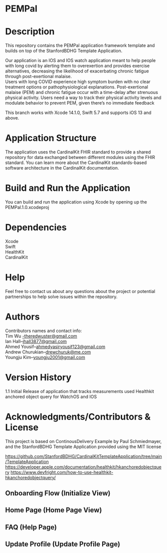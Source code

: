 # PEMPal

# Description
This repository contains the PEMPal application framework template and builds on top of the StanfordBDHG Template Application.  

Our application is an IOS and IOS watch application meant to help people with long covid by alerting them to overexertion and provides exercise alternatives, decreasing the likelihood of exacerbating chronic fatigue through post-exertional malaise.  
Users with long COVID experience high symptom burden with no clear treatment options or pathophysiological explanations. Post-exertional malaise (PEM) and chronic fatigue occur with a time-delay after strenuous physical activity. Users need a way to track their physical activity levels and modulate behavior to prevent PEM, given there’s no immediate feedback

This branch works with Xcode 14.1.0, Swift 5.7 and supports iOS 13 and above.
# Application Structure
The application uses the CardinalKit FHIR standard to provide a shared repository for data exchanged between different modules using the FHIR standard. You can learn more about the CardinalKit standards-based software architecture in the CardinalKit documentation.
# Build and Run the Application
You can build and run the application using Xcode by opening up the PEMPal.1.0.xcodeproj

# Dependencies
Xcode  
Swift   
HealthKit  
CardinalKit  
# Help
Feel free to contact us about any questions about the project or potential partnerships to help solve issues within the repository.
# Authors
Contributors names and contact info:  
Tim Wu -theredwuster@gmail.com   
Ian Hall–ihall3877@gmail.com  
Ahmed Yousif–ahmedyasiryousif123@gmail.com  
Andrew Churukian–drewchuruk@me.com  
Youngju Kim–youngju2001@gmail.com  
# Version History
1.1
Initial Release of application that tracks measurements used Healthkit anchored object query for WatchOS and IOS
# Acknowledgments/Contributors & License
This project is based on ContinousDelivery Example by Paul Schmiedmayer, and the StanfordBDHG Template Application provided using the MIT license

https://github.com/StanfordBDHG/CardinalKitTemplateApplication/tree/main/TemplateApplication
https://developer.apple.com/documentation/healthkit/hkanchoredobjectquery
https://www.devfright.com/how-to-use-healthkit-hkanchoredobjectquery/




## Onboarding Flow (Initialize View)



## Home Page (Home Page View)



## FAQ (Help Page)



## Update Profile (Update Profile Page)



